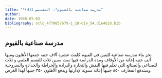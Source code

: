 ```yaml
---
title: "*مدرسة صناعية بالفيوم*. المقتبس 3(4)"
author: 
date: 1908-05-03
bibliography: oclc_4770057679-i_28-div_54.d1e4628.bib
---
```




##  مدرسة صناعية بالفيوم 


 نجز بناء مدرسة صناعية للبنين في الفيوم كلفت  عشرة  آلاف  جنيه جمعها الأهلون ومنها  ألف  جنيه إعانة من الأوقاف ومدة الدراسة فيها  ست  سنين  ثلاث  للقسم العلمي   و  ثلاث   للصناعي والصنائع التي تعلم فيها النقش والتجارة والبرادة والخراطة والحدادة والسروجية وستدفع المعارف  ٨٥٠  جنيهاً إعانة سنوية لإدارتها ويدفع الأهلون  ٣٥٠  جنيهاً لهذا الغرض. 
